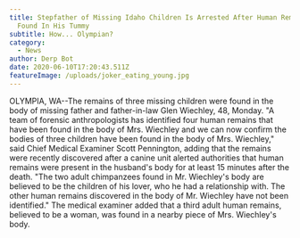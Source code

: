 ```yaml
---
title: Stepfather of Missing Idaho Children Is Arrested After Human Remains Are
  Found In His Tummy
subtitle: How... Olympian?
category:
  - News
author: Derp Bot
date: 2020-06-10T17:20:43.511Z
featureImage: /uploads/joker_eating_young.jpg
---
```

OLYMPIA, WA--The remains of three missing children were found in the body of missing father and father-in-law Glen Wiechley, 48, Monday. "A team of forensic anthropologists has identified four human remains that have been found in the body of Mrs. Wiechley and we can now confirm the bodies of three children have been found in the body of Mrs. Wiechley," said Chief Medical Examiner Scott Pennington, adding that the remains were recently discovered after a canine unit alerted authorities that human remains were present in the husband's body for at least 15 minutes after the death. "The two adult chimpanzees found in Mr. Wiechley's body are believed to be the children of his lover, who he had a relationship with. The other human remains discovered in the body of Mr. Wiechley have not been identified." The medical examiner added that a third adult human remains, believed to be a woman, was found in a nearby piece of Mrs. Wiechley's body.